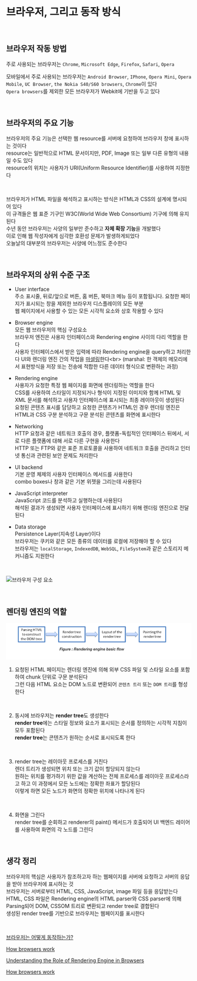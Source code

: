 # 브라우저, 그리고 동작 방식

<br>

## 브라우저 작동 방법
주로 사용되는 브라우저는 `Chrome`, `Microsoft Edge`, `Firefox`, `Safari`, `Opera`<br>

모바일에서 주로 사용되는 브라우저는 `Android Browser`, `IPhone`, `Opera Mini`, `Opera Mobile`, `UC Browser`, `the Nokia S40/S60 browsers`, `Chrome`이 있다<br>
`Opera browsers`를 제외한 모든 브라우저가 Webkit에 기반을 두고 있다

<br>

## 브라우저의 주요 기능
브라우저의 주요 기능은 선택한 웹 resource를 서버에 요청하여 브라우저 창에 표시하는 것이다<br>
resource는 일반적으로 HTML 문서이지만, PDF, Image 또는 일부 다른 유형의 내용일 수도 있다<br>
resource의 위치는 사용자가 URI(Uniform Resource Identifier)를 사용하여 지정한다

<br>

브라우저가 HTML 파일을 해석하고 표시하는 방식은 HTML과 CSS의 설계에 명시되어 있다<br>
이 규격들은 웹 표준 기구인 W3C(World Wide Web Consortium) 기구에 의해 유지된다<br>
수년 동안 브라우저는 사양의 일부만 준수하고 **자체 확장 기능**을 개발했다<br>
이로 인해 웹 작성자에게 심각한 호환성 문제가 발생하게되었다<br>
오늘날의 대부분의 브라우저는 사양에 어느정도 준수한다

<br>

## 브라우저의 상위 수준 구조
- User interface<br>
주소 표시줄, 뒤로/앞으로 버튼, 홈 버튼, 북마크 메뉴 등이 포함됩니다. 요청한 페이지가 표시되는 창을 제외한 브라우저 디스플레이의 모든 부분<br>
웹 페이지에서 사용할 수 있는 모든 시각적 요소와 상호 작용할 수 있다

- Browser engine<br>
모든 웹 브라우저의 핵심 구성요소<br>
브라우저 엔진은 사용자 인터페이스와 Rendering engine 사이의 다리 역할을 한다<br>
사용자 인터페이스에서 받은 입력에 따라 Rendering engine을 query하고 처리한다
UI와 렌더링 엔진 간의 작업을 [마셜링](https://ko.wikipedia.org/wiki/%EB%A7%88%EC%83%AC%EB%A7%81_(%EC%BB%B4%ED%93%A8%ED%84%B0_%EA%B3%BC%ED%95%99))한다<br>
(marshal: 한 객체의 메모리에서 표현방식을 저장 또는 전송에 적합한 다른 데이터 형식으로 변환하는 과정)

- Rendering engine<br>
사용자가 요청한 특정 웹 페이지를 화면에 렌더링하는 역할을 한다<br>
CSS를 사용하여 스타일이 지정되거나 형식이 지정된 이미지와 함께 HTML 및 XML 문서를 해석하고 사용자 인터페이스에 표시되는 최종 레이아웃이 생성된다<br>
요청된 콘텐츠 표시를 담당하고 요청한 콘텐츠가 HTML인 경우 렌더링 엔진은 HTML과 CSS 구분 분석하고 구문 분석된 콘텐츠를 화면에 표시한다

- Networking<br>
HTTP 요청과 같은 네트워크 호출의 경우, 플랫폼-독립적인 인터페이스 뒤에서, 서로 다른 플랫폼에 대해 서로 다른 구현을 사용한다<br>
HTTP 또는 FTP와 같은 표준 프로토콜을 사용하여 네트워크 호출을 관리하고 인터넷 통신과 관련된 보안 문제도 처리한다

- UI backend<br>
기본 운영 체제의 사용자 인터페이스 메서드를 사용한다<br>
combo boxes나 창과 같은 기본 위젯을 그리는데 사용된다

- JavaScript interpreter<br>
JavaScript 코드를 분석하고 실행하는데 사용된다<br>
해석된 결과가 생성되면 사용자 인터페이스에 표시하기 위해 렌더링 엔진으로 전달된다

- Data storage<br>
Persistence Layer(지속성 Layer)이다<br>
브라우저는 쿠키와 같은 모든 종류의 데이터를 로컬에 저장해야 할 수 있다<br>
브라우저는 `localStorage`, `IndexedDB`, `WebSQL`, `FileSystem`과 같은 스토리지 메커니즘도 지원한다

<br>

![브라우저 구성 요소](images/%EB%B8%8C%EB%9D%BC%EC%9A%B0%EC%A0%80%20%EA%B5%AC%EC%84%B1%20%EC%9A%94%EC%86%8C.png)

<br>

## 렌더링 엔진의 역할
![렌더링 엔진의 기본적인 역할](images/%EB%A0%8C%EB%8D%94%EB%A7%81%20%EC%97%94%EC%A7%84%EC%9D%98%20%EA%B8%B0%EB%B3%B8%EC%A0%81%EC%9D%B8%20%EC%97%AD%ED%95%A0.png)
<br>

1. 요청된 HTML 페이지는 렌더링 엔진에 의해 외부 CSS 파일 및 스타일 요소를 포함하여 chunk 단위로 구문 분석된다<br>
그런 다음 HTML 요소는 DOM 노드로 변환되어 `콘텐츠 트리` 또는 `DOM 트리`를 형성한다

<br>

2. 동시에 브라우저는 **render tree**도 생성한다<br>
**render tree**에는 스타일 정보와 요소가 표시되는 순서를 정의하는 시각적 지침이 모두 포함된다<br>
**render tree**는 콘텐츠가 원하는 순서로 표시되도록 한다

<br>

3. render tree는 레이아웃 프로세스를 거친다<br>
렌더 트리가 생성되면 위치 또는 크기 값이 할당되지 않는다<br>
원하는 위치를 평가하기 위한 값을 계산하는 전체 프로세스를 레이아웃 프로세스라고 하고 이 과정에서 모든 노드에는 정확한 좌표가 할당된다<br>
이렇게 하면 모든 노드가 화면의 정확한 위치에 나타나게 된다

<br>

4. 화면을 그린다<br>
render tree를 순회하고 renderer의 paint() 메서드가 호출되어 UI 백엔드 레이어를 사용하여 화면의 각 노드를 그린다

<br>

## 생각 정리
브라우저의 핵심은 사용자가 참조하고자 하는 웹페이지를 서버에 요청하고 서버의 응답을 받아 브라우저에 표시하는 것<br>
브라우저는 서버로부터 HTML, CSS, JavaScript, image 파일 등을 응답받는다<br>
HTML, CSS 파일은 Rendering engine의 HTML parser와 CSS parser에 의해 Parsing되어 DOM, CSSOM 트리로 변환되고 render tree로 결합된다<br>
생성된 render tree를 기반으로 브라우저는 웹페이지를 표시한다

<br>

[브라우저는 어떻게 동작하는가?](https://d2.naver.com/helloworld/59361)

[How browsers work](https://web.dev/howbrowserswork/)

[Understanding the Role of Rendering Engine in Browsers](https://www.browserstack.com/guide/browser-rendering-engine)

[How browsers work](https://developer.mozilla.org/en-US/docs/Web/Performance/How_browsers_work)